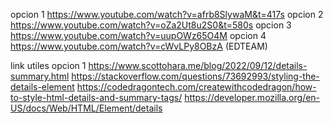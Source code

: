 opcion 1 https://www.youtube.com/watch?v=afrb8SlywaM&t=417s
opcion 2 https://www.youtube.com/watch?v=oZa2Ut8u2S0&t=580s
opcion 3 https://www.youtube.com/watch?v=uupOWz65O4M
opcion 4 https://www.youtube.com/watch?v=cWvLPy8OBzA (EDTEAM)

link utiles opcion 1
https://www.scottohara.me/blog/2022/09/12/details-summary.html
https://stackoverflow.com/questions/73692993/styling-the-details-element
https://codedragontech.com/createwithcodedragon/how-to-style-html-details-and-summary-tags/
https://developer.mozilla.org/en-US/docs/Web/HTML/Element/details